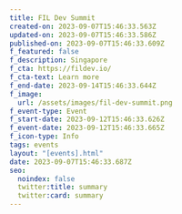 ```yaml
---
title: FIL Dev Summit
created-on: 2023-09-07T15:46:33.563Z
updated-on: 2023-09-07T15:46:33.586Z
published-on: 2023-09-07T15:46:33.609Z
f_featured: false
f_description: Singapore
f_cta: https://fildev.io/
f_cta-text: Learn more
f_end-date: 2023-09-14T15:46:33.644Z
f_image:
  url: /assets/images/fil-dev-summit.png
f_event-type: Event
f_start-date: 2023-09-12T15:46:33.626Z
f_event-date: 2023-09-12T15:46:33.665Z
f_icon-type: Info
tags: events
layout: "[events].html"
date: 2023-09-07T15:46:33.687Z
seo:
  noindex: false
  twitter:title: summary
  twitter:card: summary
---
```

